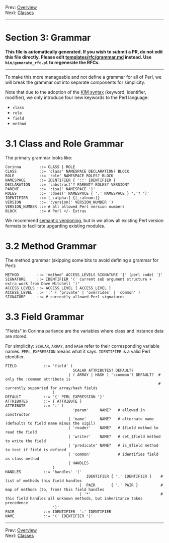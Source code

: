 Prev: [Overview](overview.md)   
Next: [Classes](classes.md)

---

# Section 3: Grammar

**This file is automatically generated. If you wish to submit a PR, do not
edit this file directly. Please edit
[templates/rfc/grammar.md](https://github.com/Ovid/Cor/tree/master/templates/rfc/grammar.md) instead. Use `bin/generate_rfc.pl` to regenerate the RFCs.**

---

To make this more manageable and not define a grammar for all of Perl, we will break the grammar out into separate components for simplicity.

Note that due to the adoption of the [KIM
syntax](https://ovid.github.io/articles/language-design-consistency.html)
(keyword, identifier, modifier), we only introduce four new keywords to the
Perl language:

* `class`
* `role`
* `field`
* `method`

# 3.1 Class and Role Grammar
The primary grammar looks like:

```
Corinna        ::= CLASS | ROLE
CLASS          ::= 'class' NAMESPACE DECLARATION? BLOCK
ROLE           ::= 'role' NAMESPACE ROLES? BLOCK
NAMESPACE      ::= IDENTIFIER { '::' IDENTIFIER }
DECLARATION    ::= ':abstract'? PARENT? ROLES? VERSION?
PARENT         ::= ':isa(' NAMESPACE ')'
ROLES          ::= ':does(' NAMESPACE { ',' NAMESPACE } ','? ')'
IDENTIFIER     ::= [_:alpha:] {[_:alnum:]}
VERSION        ::= ':version(' VERSION_NUMBER ')
VERSION_NUMBER ::= # all allowed Perl version numbers
BLOCK          ::= # Perl +/- Extras
```

We recommend [semantic versioning](https://semver.org/), but in we allow all
existing Perl version formats to facilitate upgarding existing modules.

# 3.2 Method Grammar
The method grammar (skipping some bits to avoid defining a grammar for Perl):

```
METHOD        ::= 'method' ACCESS_LEVELS SIGNATURE '{' (perl code) '}'
SIGNATURE     ::= IDENTIFIER '(' current sub argument structure + extra work from Dave Mitchell ')'
ACCESS_LEVELS ::= ACCESS_LEVEL { ACCESS_LEVEL }
ACCESS_LEVEL  ::= ':' ( 'private' | 'overrides' | 'common' )
SIGNATURE     ::= # currently allowed Perl signatures
```

# 3.3 Field Grammar
"Fields" in Corinna parlance are the variables where class and instance data are stored.

For simplicity: `SCALAR`, `ARRAY`, and `HASH` refer to their corresponding variable names. `PERL_EXPRESSION` means what it says. `IDENTIFIER` is a valid Perl identifier.

```
FIELD            ::= 'field' ( 
                              SCALAR ATTRIBUTES? DEFAULT?
                            | ( ARRAY | HASH ) ':common'? DEFAULT?  # only the :common attribute is
                                                                    # currently supported for array/hash fields
                     )
DEFAULT          ::= '{' PERL_EXPRESSION '}'
ATTRIBUTES       ::= { ATTRIBUTE }
ATTRIBUTE        ::= ':' (
                              'param'     NAME?   # allowed in constructor
                            | 'name'      NAME?   # alternate name (defaults to field name minus the sigil)
                            | 'reader'    NAME?   # $field method to read the field
                            | 'writer'    NAME?   # set_$field method to write the field
                            | 'predicate' NAME?   # is_$field method to test if field is defined
                            | 'common'            # identifies field as class method
                            | HANDLES
                     )
HANDLES          ::= 'handles' '('
                                    IDENTIFIER { ',' IDENTIFIER }    # list of methods this field handles
                                 |  PAIR       { ',' PAIR }          # map of methods (to, from) this field handles
                                 | '*'                               # this field handles all unknown methods, but inheritance takes precedence
                     ')'
PAIR             ::= IDENTIFIER  ':' IDENTIFIER
NAME             ::= '(' IDENTIFIER ')'
```


---

Prev: [Overview](overview.md)   
Next: [Classes](classes.md)
